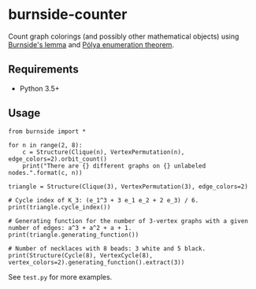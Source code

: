burnside-counter
================

Count graph colorings (and possibly other mathematical objects) using
[Burnside's lemma](https://en.wikipedia.org/wiki/Burnside%27s_lemma)
and [Pólya enumeration theorem](https://en.wikipedia.org/wiki/P%C3%B3lya_enumeration_theorem).


Requirements
------------

* Python 3.5+


Usage
-----

```
from burnside import *

for n in range(2, 8):
    c = Structure(Clique(n), VertexPermutation(n), edge_colors=2).orbit_count()
    print("There are {} different graphs on {} unlabeled nodes.".format(c, n))
    
triangle = Structure(Clique(3), VertexPermutation(3), edge_colors=2)

# Cycle index of K_3: (e_1^3 + 3 e_1 e_2 + 2 e_3) / 6.
print(triangle.cycle_index())

# Generating function for the number of 3-vertex graphs with a given number of edges: a^3 + a^2 + a + 1.
print(triangle.generating_function())

# Number of necklaces with 8 beads: 3 white and 5 black. 
print(Structure(Cycle(8), VertexCycle(8), vertex_colors=2).generating_function().extract(3))
```

See ``test.py`` for more examples.
